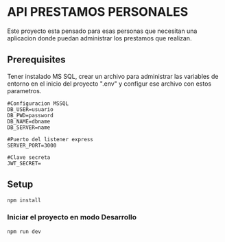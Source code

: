 API PRESTAMOS PERSONALES
===

Este proyecto esta pensado para esas personas que necesitan una aplicacion donde puedan administrar los prestamos que realizan.

## Prerequisites

Tener instalado MS SQL, crear un archivo para administrar las variables de entorno en el inicio del proyecto ".env" y configur ese archivo con estos parametros.

```
#Configuracion MSSQL
DB_USER=usuario
DB_PWD=password
DB_NAME=dbname
DB_SERVER=name

#Puerto del listener express
SERVER_PORT=3000

#Clave secreta
JWT_SECRET=

```

## Setup

```
npm install
```

### Iniciar el proyecto en modo Desarrollo

```
npm run dev
```

